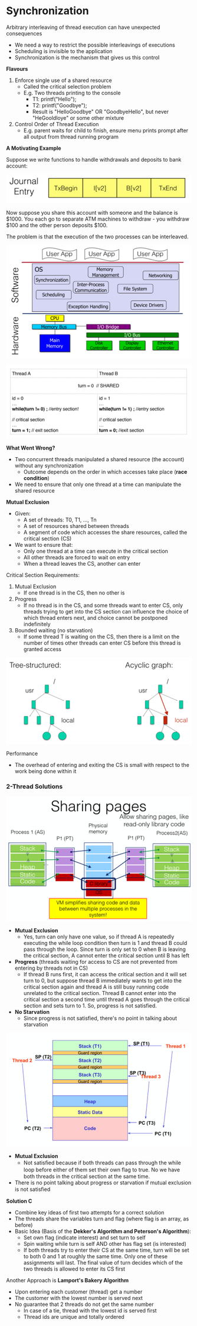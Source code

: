 # Synchronization

Arbitrary interleaving of thread execution can have unexpected consequences

* We need a way to restrict the possible interleavings of executions
* Scheduling is invisible to the application
* Synchronization is the mechanism that gives us this control

**Flavours**

1. Enforce single use of a shared resource
   * Called the critical selection problem
   * E.g. Two threads printing to the console
     * T1: printf\("Hello"\);
     * T2: printf\("Goodbye"\);
     * Result is "HelloGoodbye" OR "GoodbyeHello", but never "HeGooldloye" or some other mixture
2. Control Order of Thread Execution
   * E.g. parent waits for child to finish, ensure menu prints prompt after all output from thread running program

**A Motivating Example**

Suppose we write functions to handle withdrawals and deposits to bank account:

![](../.gitbook/assets/image%20%285%29.png)

Now suppose you share this account with someone and the balance is $1000. You each go to separate ATM machines to withdraw - you withdraw $100 and the other person deposits $100.

The problem is that the execution of the two processes can be interleaved. 

![](../.gitbook/assets/image.png)

![](../.gitbook/assets/image%20%2842%29.png)

**What Went Wrong?**

* Two concurrent threads manipulated a shared resource \(the account\) without any synchronization
  * Outcome depends on the order in which accesses take place \(**race condition**\)
* We need to ensure that only one thread at a time can manipulate the shared resource

**Mutual Exclusion**

* Given:
  * A set of threads: T0, T1, ..., Tn
  * A set of resources shared between threads
  * A segment of code which accesses the share resources, called the critical section \(CS\)
* We want to ensure that:
  * Only one thread at a time can execute in the critical section
  * All other threads are forced to wait on entry
  * When a thread leaves the CS, another can enter

Critical Section Requirements:

1. Mutual Exclusion
   * If one thread is in the CS, then no other is
2. Progress
   * If no thread is in the CS, and some threads want to enter CS, only threads trying to get into the CS section can influence the choice of which thread enters next, and choice cannot be postponed indefinitely
3. Bounded waiting \(no starvation\)
   * If some thread T is waiting on the CS, then there is a limit on the number of times other threads can enter CS before this thread is granted access

![](../.gitbook/assets/image%20%2830%29.png)

Performance

* The overhead of entering and exiting the CS is small with respect to the work being done within it

### **2-Thread Solutions**

![Solution A](../.gitbook/assets/image%20%2828%29.png)

* **Mutual Exclusion**
  * Yes, turn can only have one value, so if thread A is repeatedly executing the while loop condition then turn is 1 and thread B could pass through the loop. Since turn is only set to 0 when B is leaving the critical section, A cannot enter the critical section until B has left
* **Progress** \(threads waiting for access to CS are not prevented from entering by threads not in CS\)
  * If thread B runs first, it can access the critical section and it will set turn to 0, but suppose thread B immediately wants to get into the critical section again and thread A is still busy running code unrelated to the critical section. Thread B cannot enter into the critical section a second time until thread A goes through the critical section and sets turn to 1. So, progress is not satisfied.
* **No Starvation**
  * Since progress is not satisfied, there's no point in talking about starvation

![Solution B](../.gitbook/assets/image%20%2833%29.png)

* **Mutual Exclusion**
  * Not satisﬁed because if both threads can pass through the while loop before either of them set their own ﬂag to true. No we have both threads in the critical section at the same time.
* There is no point talking about progress or starvation if mutual exclusion is not satisﬁed

**Solution C**

* Combine key ideas of first two attempts for a correct solution
* The threads share the variables turn and flag \(where flag is an array, as before\)
* Basic Idea \(Basis of the **Dekker's Algorithm and Peterson's Algorithm**\):
  * Set own flag \(indicate interest\) and set turn to self
  * Spin waiting while turn is self AND other has flag set \(is interested\)
  * If both threads try to enter their CS at the same time, turn will be set to both 0 and 1 at roughly the same time. Only one of these assignments will last. The final value of turn decides which of the two threads is allowed to enter its CS first

Another Approach is **Lamport's Bakery Algorithm**

* Upon entering each customer \(thread\) get a number
* The customer with the lowest number is served next
* No guarantee that 2 threads do not get the same number
  * In case of a tie, thread with the lowest id is served first
  * Thread ids are unique and totally ordered

